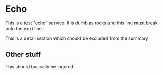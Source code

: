 # Echo

This is a test "echo" service. It is dumb as rocks and this line must break onto
the next line.

This is a detail section which should be excluded from the summary

## Other stuff

This should basically be ingored
